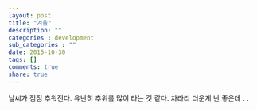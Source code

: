 ```yaml
---
layout: post
title: "겨울"
description: ""
categories : development
sub_categories : ""
date: 2015-10-30
tags: []
comments: true
share: true
---
```


날씨가 점점 추워진다. 유난히 추위를 많이 타는 것 같다. 차라리 더운게 난 좋은데 . .

